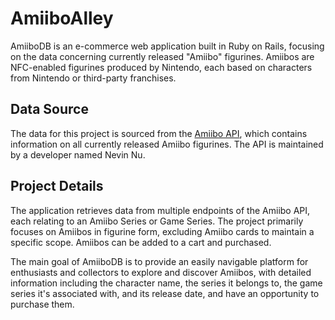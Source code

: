 # AmiiboAlley

AmiiboDB is an e-commerce web application built in Ruby on Rails, focusing on the data concerning currently released "Amiibo" figurines. Amiibos are NFC-enabled figurines produced by Nintendo, each based on characters from Nintendo or third-party franchises.

## Data Source

The data for this project is sourced from the [Amiibo API](https://amiiboapi.com/), which contains information on all currently released Amiibo figurines. The API is maintained by a developer named Nevin Nu.

## Project Details

The application retrieves data from multiple endpoints of the Amiibo API, each relating to an Amiibo Series or Game Series. The project primarily focuses on Amiibos in figurine form, excluding Amiibo cards to maintain a specific scope. Amiibos can be added to a cart and purchased.

The main goal of AmiiboDB is to provide an easily navigable platform for enthusiasts and collectors to explore and discover Amiibos, with detailed information including the character name, the series it belongs to, the game series it's associated with, and its release date, and have an opportunity to purchase them.
